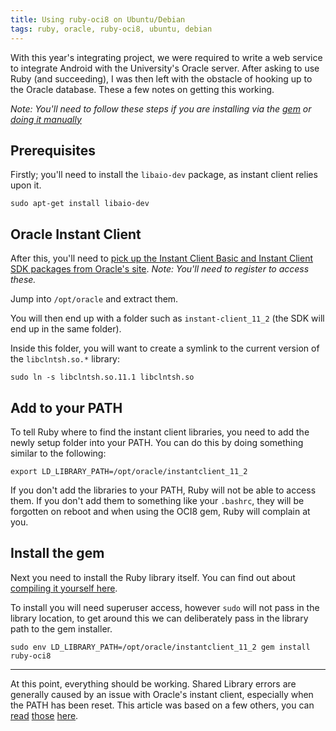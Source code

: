 ```yaml
---
title: Using ruby-oci8 on Ubuntu/Debian
tags: ruby, oracle, ruby-oci8, ubuntu, debian
---
```


With this year's integrating project, we were required to write a web service to integrate Android with the University's Oracle server. After asking to use Ruby (and succeeding), I was then left with the obstacle of hooking up to the Oracle database. These a few notes on getting this working.

_Note: You'll need to follow these steps if you are installing via the [gem](http://rubygems.org/gems/ruby-oci8) or [doing it manually](http://ruby-oci8.rubyforge.org/en/)_

## Prerequisites

Firstly; you'll need to install the `libaio-dev` package, as instant client relies upon it.

	sudo apt-get install libaio-dev

## Oracle Instant Client

After this, you'll need to [pick up the Instant Client Basic and Instant Client SDK packages from Oracle's site](http://www.oracle.com/technetwork/database/features/instant-client/index-097480.html). _Note: You'll need to register to access these._

Jump into `/opt/oracle` and extract them.

You will then end up with a folder such as `instant-client_11_2` (the SDK will end up in the same folder).

Inside this folder, you will want to create a symlink to the current version of the `libclntsh.so.*` library:

	sudo ln -s libclntsh.so.11.1 libclntsh.so

## Add to your PATH

To tell Ruby where to find the instant client libraries, you need to add the newly setup folder into your PATH. You can do this by doing something similar to the following:

	export LD_LIBRARY_PATH=/opt/oracle/instantclient_11_2

If you don't add the libraries to your PATH, Ruby will not be able to access them. If you don't add them to something like your `.bashrc`, they will be forgotten on reboot and when using the OCI8 gem, Ruby will complain at you.

## Install the gem

Next you need to install the Ruby library itself. You can find out about [compiling it yourself here](http://ruby-oci8.rubyforge.org/en/InstallForInstantClient.html).

To install you will need superuser access, however `sudo` will not pass in the library location, to get around this we can deliberately pass in the library path to the gem installer.

	sudo env LD_LIBRARY_PATH=/opt/oracle/instantclient_11_2 gem install ruby-oci8

---

At this point, everything should be working. Shared Library errors are generally caused by an issue with Oracle's instant client, especially when the PATH has been reset. This article was based on a few others, you can [read](http://ruby-oci8.rubyforge.org/en/InstallForInstantClient.html) [those](http://www.it-wikipedia.com/web/how-to-install-ruby-oci8-on-ubuntu-server.html) [here](http://2muchtea.wordpress.com/2007/12/23/installing-ruby-oci8-on-ubuntu/).

